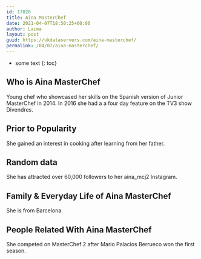 ```yaml
---
id: 17020
title: Aina MasterChef
date: 2021-04-07T18:50:25+00:00
author: Laima
layout: post
guid: https://ukdataservers.com/aina-masterchef/
permalink: /04/07/aina-masterchef/
---
```


* some text
{: toc}


## Who is Aina MasterChef
                  
                  
                  
Young chef who showcased her skills on the Spanish version of Junior MasterChef in 2014. In 2016 she had a a four day feature on the TV3 show Divendres.
                  
              
            
              
            
                
                
                
## Prior to Popularity
                  
                  
                  
She gained an interest in cooking after learning from her father.
                  
              
            
              
            
                
                
                
## Random data
                  
                  
                  
She has attracted over 60,000 followers to her aina_mcj2 Instagram.
                  
              
            
              
            
                
                
                
## Family & Everyday Life of Aina MasterChef
                  
                  
                  
She is from Barcelona.
                  
              
            
              
            
                
                
                
## People Related With Aina MasterChef
                  
                  
                  
She competed on MasterChef 2 after Mario Palacios Berrueco won the first season.
                  
              
            
              
            
                
              
            
              
              
            
            
              
            
          
          
          